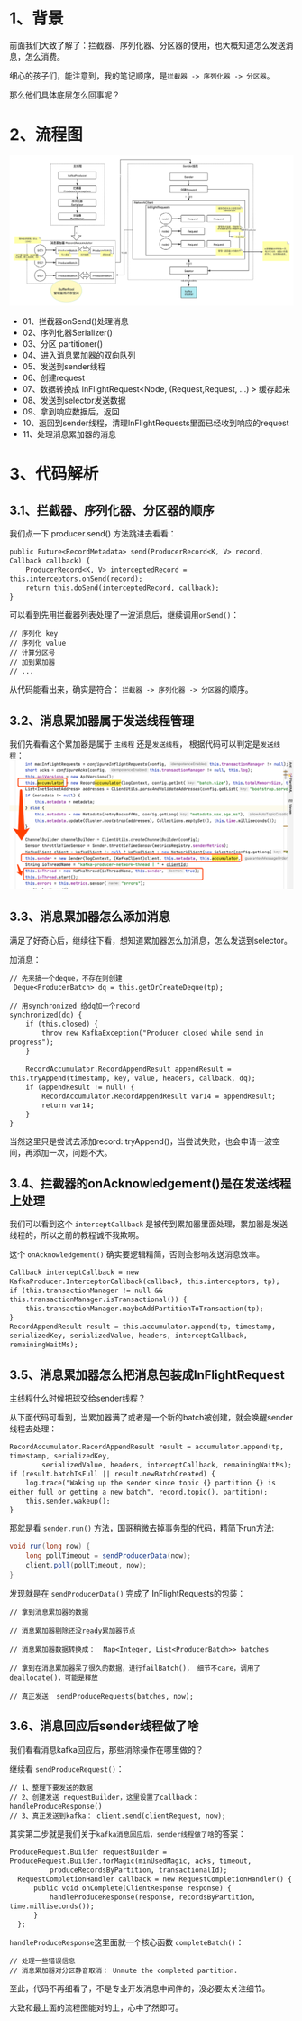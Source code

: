 # 1、背景
前面我们大致了解了：拦截器、序列化器、分区器的使用，也大概知道怎么发送消息，怎么消费。

细心的孩子们，能注意到，我的笔记顺序，是`拦截器 -> 序列化器 -> 分区器`。

那么他们具体底层怎么回事呢？

# 2、流程图
![](imgs/2021-08-19-kafka客户端流程图-V20210819.png)

* 01、拦截器onSend()处理消息
* 02、序列化器Serializer()
* 03、分区 partitioner()
* 04、进入消息累加器的双向队列
* 05、发送到sender线程
* 06、创建request
* 07、数据转换成 InFlightRequest<Node, (Request,Request, ...) > 缓存起来
* 08、发送到selector发送数据
* 09、拿到响应数据后，返回
* 10、返回到sender线程，清理InFlightRequests里面已经收到响应的request
* 11、处理消息累加器的消息

# 3、代码解析
## 3.1、拦截器、序列化器、分区器的顺序
我们点一下 producer.send() 方法跳进去看看：
```
public Future<RecordMetadata> send(ProducerRecord<K, V> record, Callback callback) {
    ProducerRecord<K, V> interceptedRecord = this.interceptors.onSend(record);
    return this.doSend(interceptedRecord, callback);
}
```
可以看到先用拦截器列表处理了一波消息后，继续调用`onSend()`：
```
// 序列化 key
// 序列化 value
// 计算分区号
// 加到累加器
// ...
```
从代码能看出来，确实是符合： `拦截器 -> 序列化器 -> 分区器`的顺序。

## 3.2、消息累加器属于发送线程管理
我们先看看这个累加器是属于 `主线程` 还是`发送线程`， 根据代码可以判定是`发送线程`：
![](imgs/2021-08-19-OYzqR5.png)


## 3.3、消息累加器怎么添加消息
满足了好奇心后，继续往下看，想知道累加器怎么加消息，怎么发送到selector。

加消息：
```
// 先来搞一个deque，不存在则创建
 Deque<ProducerBatch> dq = this.getOrCreateDeque(tp);

// 用synchronized 给dq加一个record
synchronized(dq) {
    if (this.closed) {
        throw new KafkaException("Producer closed while send in progress");
    }

    RecordAccumulator.RecordAppendResult appendResult = this.tryAppend(timestamp, key, value, headers, callback, dq);
    if (appendResult != null) {
        RecordAccumulator.RecordAppendResult var14 = appendResult;
        return var14;
    }
}
```
当然这里只是尝试去添加record: tryAppend()，当尝试失败，也会申请一波空间，再添加一次，问题不大。

## 3.4、拦截器的onAcknowledgement()是在发送线程上处理
我们可以看到这个 `interceptCallback` 是被传到累加器里面处理，累加器是发送线程的，所以之前的教程诚不我欺啊。

这个 `onAcknowledgement()` 确实要逻辑精简，否则会影响发送消息效率。

```
Callback interceptCallback = new KafkaProducer.InterceptorCallback(callback, this.interceptors, tp);
if (this.transactionManager != null && this.transactionManager.isTransactional()) {
    this.transactionManager.maybeAddPartitionToTransaction(tp);
}
RecordAppendResult result = this.accumulator.append(tp, timestamp, serializedKey, serializedValue, headers, interceptCallback, remainingWaitMs);         
```

## 3.5、消息累加器怎么把消息包装成InFlightRequest
主线程什么时候把球交给sender线程？

从下面代码可看到，当累加器满了或者是一个新的batch被创建，就会唤醒sender线程去处理：
```
RecordAccumulator.RecordAppendResult result = accumulator.append(tp, timestamp, serializedKey,
        serializedValue, headers, interceptCallback, remainingWaitMs);
if (result.batchIsFull || result.newBatchCreated) {
    log.trace("Waking up the sender since topic {} partition {} is either full or getting a new batch", record.topic(), partition);
    this.sender.wakeup();
}
```


那就是看 `sender.run()` 方法，国哥稍微去掉事务型的代码，精简下run方法:
```java
void run(long now) {
    long pollTimeout = sendProducerData(now);
    client.poll(pollTimeout, now);
}
```
发现就是在 `sendProducerData()` 完成了 InFlightRequests的包装：
```
// 拿到消息累加器的数据

// 消息累加器剔除还没ready累加器节点

// 消息累加器数据转换成：  Map<Integer, List<ProducerBatch>> batches

// 拿到在消息累加器呆了很久的数据，进行failBatch()， 细节不care，调用了deallocate()，可能是释放

// 真正发送  sendProduceRequests(batches, now);
```

## 3.6、消息回应后sender线程做了啥
我们看看消息kafka回应后，那些消除操作在哪里做的？

继续看 `sendProduceRequest()`：
```
// 1、整理下要发送的数据
// 2、创建发送 requestBuilder，这里设置了callback： handleProduceResponse()
// 3、真正发送到kafka： client.send(clientRequest, now);
```

其实第二步就是我们关于`kafka消息回应后，sender线程做了啥`的答案：
```
ProduceRequest.Builder requestBuilder = ProduceRequest.Builder.forMagic(minUsedMagic, acks, timeout,
          produceRecordsByPartition, transactionalId);
  RequestCompletionHandler callback = new RequestCompletionHandler() {
      public void onComplete(ClientResponse response) {
          handleProduceResponse(response, recordsByPartition, time.milliseconds());
      }
  };
```
`handleProduceResponse`这里面就一个核心函数 `completeBatch()`：
```
// 处理一些错误信息
// 消息累加器对分区静音取消： Unmute the completed partition.
```

至此，代码不再细看了，不是专业开发消息中间件的，没必要太关注细节。

大致和最上面的流程图能对的上，心中了然即可。